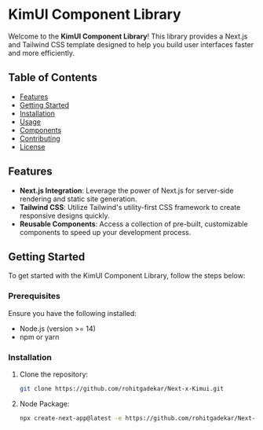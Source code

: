 # KimUI Component Library

Welcome to the **KimUI Component Library**! This library provides a Next.js and Tailwind CSS template designed to help you build user interfaces faster and more efficiently.

## Table of Contents

- [Features](#features)
- [Getting Started](#getting-started)
- [Installation](#installation)
- [Usage](#usage)
- [Components](#components)
- [Contributing](#contributing)
- [License](#license)

## Features

- **Next.js Integration**: Leverage the power of Next.js for server-side rendering and static site generation.
- **Tailwind CSS**: Utilize Tailwind's utility-first CSS framework to create responsive designs quickly.
- **Reusable Components**: Access a collection of pre-built, customizable components to speed up your development process.

## Getting Started

To get started with the KimUI Component Library, follow the steps below:

### Prerequisites

Ensure you have the following installed:

- Node.js (version >= 14)
- npm or yarn

### Installation

1. Clone the repository:

   ```bash
   git clone https://github.com/rohitgadekar/Next-x-Kimui.git


2. Node Package:

   ```bash
   npx create-next-app@latest -e https://github.com/rohitgadekar/Next-x-Kimui
